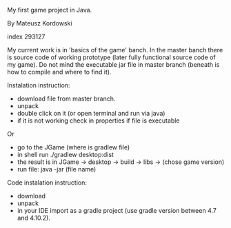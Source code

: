 My first game project in Java.

By Mateusz Kordowski

index 293127

My current work is in 'basics of the game' banch.
In the master banch there is source code of working prototype (later fully functional source code of my game).
Do not mind the executable jar file in master branch (beneath is how to compile and where to find it).

Instalation instruction:

- download file from master branch.
- unpack
- double click on it (or open terminal and run via java)
- if it is not working check in properties if file is executable

Or

- go to the JGame (where is gradlew file) 
- in shell run ./gradlew desktop:dist
- the result is in JGame -> desktop -> build -> libs -> (chose game version)
- run file: java -jar (file name)


Code instalation instruction:
- download
- unpack
- in your IDE import as a gradle project (use gradle version between 4.7 and 4.10.2).
